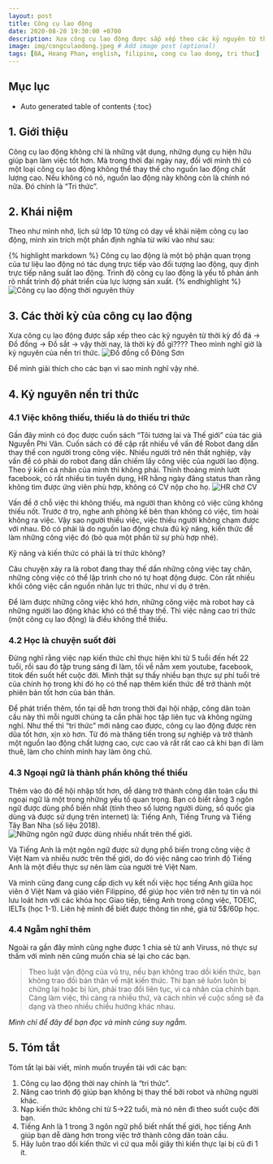 ```yaml
---
layout: post
title: Công cụ lao động
date: 2020-08-20 19:30:00 +0700
description: Xưa công cụ lao động được sắp xếp theo các kỷ nguyên từ thời kỳ đồ đá -> Đồ đồng -> Đồ sắt -> vậy thời nay, là thời kỳ đồ gì???? Theo mình nghĩ giờ là kỷ nguyên của nền tri thức. # Add post description (optional)
image: img/congculaodong.jpeg # Add image post (optional)
tags: [BA, Hoang Phan, english, filipino, cong cu lao dong, tri thuc]
---
```


## Mục lục

*  Auto generated table of contents
{:toc}

## 1. Giới thiệu
Công cụ lao động không chỉ là những vật dụng, những dụng cụ hiện hữu giúp bạn làm việc tốt hơn. Mà trong thời đại ngày nay, đối với mình thì có một loại công cụ lao động không thể thay thế cho nguồn lao động chất lượng cao. Nếu không có nó, nguồn lao động này không còn là chính nó nữa. Đó chính là “Tri thức”.

## 2. Khái niệm
Theo như mình nhớ, lịch sử lớp 10 từng có dạy về khái niệm công cụ lao động, mình xin trích một phần định nghĩa từ wiki vào như sau:

{% highlight markdown %}
Công cụ lao động là một bộ phận quan trọng của tư liệu lao động nó tác dụng trực tiếp vào đối tượng lao động, quy định trực tiếp năng suất lao động. Trình độ công cụ lao động là yếu tố phản ánh rõ nhất trình độ phát triển của lực lượng sản xuất.
{% endhighlight %}
![Công cụ lao động thời nguyên thủy]({{site.baseurl}}/images/img//ccld/congculaodong.jpg)

## 3. Các thời kỳ của công cụ lao động
Xưa công cụ lao động được sắp xếp theo các kỷ nguyên từ thời kỳ đồ đá -> Đồ đồng -> Đồ sắt -> vậy thời nay, là thời kỳ đồ gì???? Theo mình nghĩ giờ là kỷ nguyên của nền tri thức. 
![Đồ đồng cổ Đông Sơn]({{site.baseurl}}/images/img/ccld/do-dong.jpg)

Để mình giải thích cho các bạn vì sao mình nghĩ vậy nhé.

## 4. Kỷ nguyên nền tri thức

### 4.1 Việc không thiếu, thiếu là do thiếu tri thức
Gần đây mình có đọc được cuốn sách “Tôi tương lai và Thế giới” của tác giả Nguyễn Phi Vân. Cuốn sách có đề cập rất nhiều về vấn đề Robot đang dần thay thế con người trong công việc. Nhiều người trở nên thất nghiệp, vậy vấn đề có phải do robot đang dần chiếm lấy công việc của người lao động. Theo ý kiến cá nhân của mình thì không phải. Thỉnh thoảng mình lướt facebook, có rất nhiều tin tuyển dụng, HR hằng ngày đăng status than rằng không tìm được ứng viên phù hợp, không có CV nộp cho họ.
![HR chờ CV]({{site.baseurl}}/images/img/ccld/hr.jpg)

Vấn đề ở chỗ việc thì không thiếu, mà người than không có việc cũng không thiếu nốt. Trước ở trọ, nghe anh phòng kế bên than không có việc, tìm hoài không ra việc. Vậy sao người thiếu việc, việc thiếu người không chạm được với nhau. Đó có phải là do nguồn lao động chưa đủ kỹ năng, kiến thức để làm những công việc đó (bỏ qua một phần từ sự phù hợp nhé).

Kỹ năng và kiến thức có phải là trí thức không?

Câu chuyện xảy ra là robot đang thay thế dần những công việc tay chân, những công việc có thể lập trình cho nó tự hoạt động được. Còn rất nhiều khối công việc cần nguồn nhân lực tri thức, như ví dụ ở trên.

Để làm được những công việc khó hơn, những công việc mà robot hay cả những người lao động khác khó có thể thay thế. Thì việc nâng cao trí thức (một công cụ lao động) là điều không thể thiếu.

### 4.2 Học là chuyện suốt đời
Đừng nghĩ rằng việc nạp kiến thức chỉ thực hiện khi từ 5 tuổi đến hết 22 tuổi, rồi sau đó tập trung sáng đi làm, tối về nằm xem youtube, facebook, titok đến suốt hết cuộc đời. Mình thật sự thấy nhiều bạn thực sự phí tuổi trẻ của chính họ trong khi đó họ có thể nạp thêm kiến thức để trở thành một phiên bản tốt hơn của bản thân.

Để phát triển thêm, tồn tại dễ hơn trong thời đại hội nhập, công dân toàn cầu này thì mỗi người chúng ta cần phải học tập liên tục và không ngừng nghỉ. Như thế thì “tri thức” mới nâng cao được, công cụ lao động được rèn dũa tốt hơn, xịn xò hơn. Từ đó mà thăng tiến trong sự nghiệp và trở thành một nguồn lao động chất lượng cao, cực cao và rất rất cao cả khi bạn đi làm thuê, làm cho chính mình hay làm ông chủ.

### 4.3 Ngoại ngữ là thành phần không thể thiếu
Thêm vào đó để hội nhập tốt hơn, dễ dàng trở thành công dân toàn cầu thì ngoại ngữ là một trong những yếu tố quan trọng. Bạn có biết rằng 3 ngôn ngữ được dùng phổ biến nhất (tính theo số lượng người dùng, số quốc gia dùng và được sử dụng trên internet) là: Tiếng Anh, Tiếng Trung và Tiếng Tây Ban Nha (số liệu 2018).
![Những ngôn ngữ được dùng nhiều nhất trên thế giới.]({{site.baseurl}}/images/img/ccld/ngoaingu.png)

Và Tiếng Anh là một ngôn ngữ được sử dụng phổ biến trong công việc ở Việt Nam và nhiều nước trên thế giới, do đó việc nâng cao trình độ Tiếng Anh là một điều thực sự nên làm của người trẻ Việt Nam. 

Và mình cũng đang cung cấp dịch vụ kết nối việc học tiếng Anh giữa học viên ở Việt Nam và giáo viên Filippino, để giúp học viên trở nên tự tin và nói lưu loát hơn với các khóa học Giao tiếp, tiếng Anh trong công việc, TOEIC, IELTs (học 1-1). Liên hệ mình để biết được thông tin nhé, giá từ 5$/60p học.

### 4.4 Ngẫm nghĩ thêm
Ngoài ra gần đây mình cũng nghe được 1 chia sẻ từ anh Viruss, nó thực sự thấm với mình nên cũng muốn chia sẻ lại cho các bạn.

>Theo luật vận động của vũ trụ, nếu bạn không trao dồi kiến thức, bạn không trao đồi bản thân về mặt kiến thức. Thì bạn sẽ luôn luôn bị chững lại hoặc bị lún, phải trao đồi liên tục, vì cá nhân của chính bạn. Càng làm việc, thì càng ra nhiều thứ, và cách nhìn về cuộc sống sẽ đa dạng và theo nhiều chiều hướng khác nhau.

*Mình chỉ để đây để bạn đọc và mình cùng suy ngẫm.*

## 5. Tóm tắt
Tóm tắt lại bài viết, mình muốn truyền tải với các bạn:
1.	Công cụ lao động thời nay chính là “tri thức”.
2.	Nâng cao trình độ giúp bạn không bị thay thế bởi robot và những người khác.
3.	Nạp kiến thức không chỉ từ 5->22 tuổi, mà nó nên đi theo suốt cuộc đời bạn.
4.	Tiếng Anh là 1 trong 3 ngôn ngữ phổ biết nhất thế giới, học tiếng Anh giúp bạn dễ dàng hơn trong việc trở thành công dân toàn cầu.
5.	Hãy luôn trao dồi kiến thức vì cứ qua mỗi giây thì kiến thực lại bị cũ đi 1 ít.

